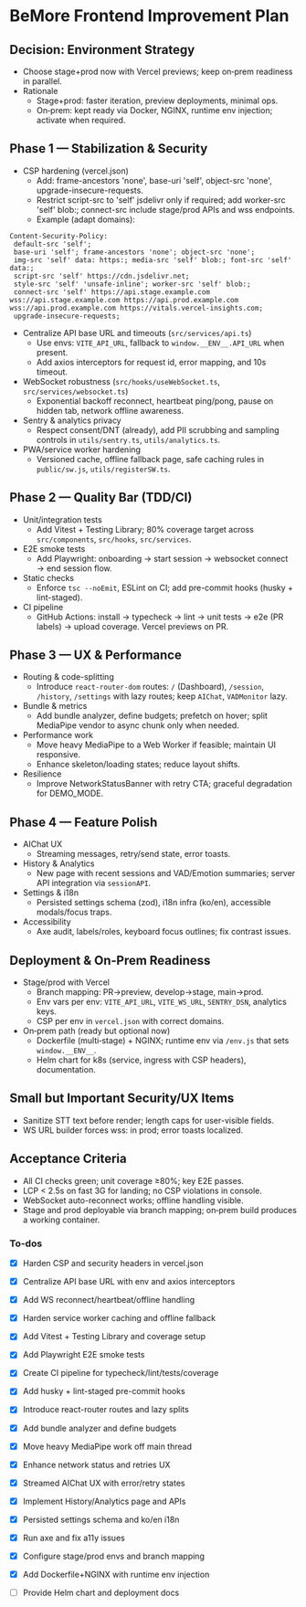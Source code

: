 <!-- b868f1ff-656e-4c83-b8e8-0474d827e811 acf2edc2-e020-408d-83d3-3f78018d535f -->
# BeMore Frontend Improvement Plan

## Decision: Environment Strategy

- Choose stage+prod now with Vercel previews; keep on‑prem readiness in parallel.
- Rationale
  - Stage+prod: faster iteration, preview deployments, minimal ops.
  - On‑prem: kept ready via Docker, NGINX, runtime env injection; activate when required.

## Phase 1 — Stabilization & Security

- CSP hardening (vercel.json)
  - Add: frame-ancestors 'none', base-uri 'self', object-src 'none', upgrade-insecure-requests.
  - Restrict script-src to 'self' jsdelivr only if required; add worker-src 'self' blob:; connect-src include stage/prod APIs and wss endpoints.
  - Example (adapt domains):
```text
Content-Security-Policy:
 default-src 'self';
 base-uri 'self'; frame-ancestors 'none'; object-src 'none';
 img-src 'self' data: https:; media-src 'self' blob:; font-src 'self' data:;
 script-src 'self' https://cdn.jsdelivr.net;
 style-src 'self' 'unsafe-inline'; worker-src 'self' blob:;
 connect-src 'self' https://api.stage.example.com wss://api.stage.example.com https://api.prod.example.com wss://api.prod.example.com https://vitals.vercel-insights.com;
 upgrade-insecure-requests;
```

- Centralize API base URL and timeouts (`src/services/api.ts`)
  - Use envs: `VITE_API_URL`, fallback to `window.__ENV__.API_URL` when present.
  - Add axios interceptors for request id, error mapping, and 10s timeout.
- WebSocket robustness (`src/hooks/useWebSocket.ts`, `src/services/websocket.ts`)
  - Exponential backoff reconnect, heartbeat ping/pong, pause on hidden tab, network offline awareness.
- Sentry & analytics privacy
  - Respect consent/DNT (already), add PII scrubbing and sampling controls in `utils/sentry.ts`, `utils/analytics.ts`.
- PWA/service worker hardening
  - Versioned cache, offline fallback page, safe caching rules in `public/sw.js`, `utils/registerSW.ts`.

## Phase 2 — Quality Bar (TDD/CI)

- Unit/integration tests
  - Add Vitest + Testing Library; 80% coverage target across `src/components`, `src/hooks`, `src/services`.
- E2E smoke tests
  - Add Playwright: onboarding → start session → websocket connect → end session flow.
- Static checks
  - Enforce `tsc --noEmit`, ESLint on CI; add pre-commit hooks (husky + lint-staged).
- CI pipeline
  - GitHub Actions: install → typecheck → lint → unit tests → e2e (PR labels) → upload coverage. Vercel previews on PR.

## Phase 3 — UX & Performance

- Routing & code-splitting
  - Introduce `react-router-dom` routes: `/` (Dashboard), `/session`, `/history`, `/settings` with lazy routes; keep `AIChat`, `VADMonitor` lazy.
- Bundle & metrics
  - Add bundle analyzer, define budgets; prefetch on hover; split MediaPipe vendor to async chunk only when needed.
- Performance work
  - Move heavy MediaPipe to a Web Worker if feasible; maintain UI responsive.
  - Enhance skeleton/loading states; reduce layout shifts.
- Resilience
  - Improve NetworkStatusBanner with retry CTA; graceful degradation for DEMO_MODE.

## Phase 4 — Feature Polish

- AIChat UX
  - Streaming messages, retry/send state, error toasts.
- History & Analytics
  - New page with recent sessions and VAD/Emotion summaries; server API integration via `sessionAPI`.
- Settings & i18n
  - Persisted settings schema (zod), i18n infra (ko/en), accessible modals/focus traps.
- Accessibility
  - Axe audit, labels/roles, keyboard focus outlines; fix contrast issues.

## Deployment & On‑Prem Readiness

- Stage/prod with Vercel
  - Branch mapping: PR→preview, develop→stage, main→prod.
  - Env vars per env: `VITE_API_URL`, `VITE_WS_URL`, `SENTRY_DSN`, analytics keys.
  - CSP per env in `vercel.json` with correct domains.
- On‑prem path (ready but optional now)
  - Dockerfile (multi‑stage) + NGINX; runtime env via `/env.js` that sets `window.__ENV__`.
  - Helm chart for k8s (service, ingress with CSP headers), documentation.

## Small but Important Security/UX Items

- Sanitize STT text before render; length caps for user-visible fields.
- WS URL builder forces wss: in prod; error toasts localized.

## Acceptance Criteria

- All CI checks green; unit coverage ≥80%; key E2E passes.
- LCP < 2.5s on fast 3G for landing; no CSP violations in console.
- WebSocket auto-reconnect works; offline handling visible.
- Stage and prod deployable via branch mapping; on‑prem build produces a working container.

### To-dos

- [x] Harden CSP and security headers in vercel.json
- [x] Centralize API base URL with env and axios interceptors
- [x] Add WS reconnect/heartbeat/offline handling
- [x] Harden service worker caching and offline fallback
- [x] Add Vitest + Testing Library and coverage setup
- [x] Add Playwright E2E smoke tests
- [x] Create CI pipeline for typecheck/lint/tests/coverage
- [x] Add husky + lint-staged pre-commit hooks
- [x] Introduce react-router routes and lazy splits
- [x] Add bundle analyzer and define budgets
- [x] Move heavy MediaPipe work off main thread
- [x] Enhance network status and retries UX
- [x] Streamed AIChat UX with error/retry states
- [x] Implement History/Analytics page and APIs
- [x] Persisted settings schema and ko/en i18n
- [x] Run axe and fix a11y issues
- [x] Configure stage/prod envs and branch mapping
- [x] Add Dockerfile+NGINX with runtime env injection
- [ ] Provide Helm chart and deployment docs


